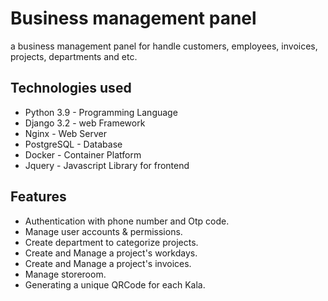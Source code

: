 # Business management panel
a business management panel for handle customers, employees, invoices, projects, departments and etc.

## Technologies used
 - Python 3.9 - Programming Language
 - Django 3.2 - web Framework
 - Nginx - Web Server
 - PostgreSQL - Database
 - Docker - Container Platform
 - Jquery - Javascript Library for frontend

## Features
 - Authentication with phone number and Otp code.
 - Manage user accounts & permissions.
 - Create department to categorize projects.
 - Create and Manage a project's workdays.
 - Create and Manage a project's invoices.
 - Manage storeroom.
 - Generating a unique QRCode for each Kala.
